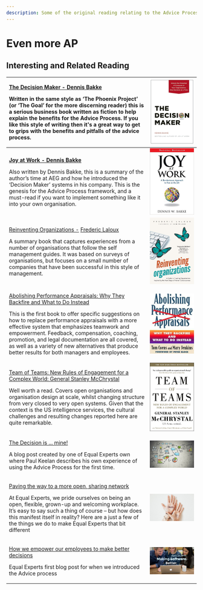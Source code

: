 ```yaml
---
description: Some of the original reading relating to the Advice Process
---
```


# Even more AP

## Interesting and Related Reading

<table>
  <thead>
    <tr>
      <th style="text-align:left">
        <p><a href="http://decisionmakerbook.com"><b>The Decision Maker - Dennis Bakke</b></a>
        </p>
        <p>Written in the same style as &#x2018;The Phoenix Project&#x2019; (or &#x2018;The
          Goal&#x2019; for the more discerning reader) this is a serious business
          book written as fiction to help explain the benefits for the Advice Process.
          If you like this style of writing then it&apos;s a great way to get to
          grips with the benefits and pitfalls of the advice process.</p>
      </th>
      <th style="text-align:left">
        <img src=".gitbook/assets/20.jpeg" alt/>
      </th>
    </tr>
  </thead>
  <tbody>
    <tr>
      <td style="text-align:left">
        <p><a href="http://www.dennisbakke.com"><b>Joy at Work - Dennis Bakke</b></a>
        </p>
        <p>Also written by Dennis Bakke, this is a summary of the author&#x2019;s
          time at AEG and how he introduced the &#x2018;Decision Maker&#x2019; systems
          in his company. This is the genesis for the Advice Process framework, and
          a must-read if you want to implement something like it into your own organisation.</p>
      </td>
      <td style="text-align:left">
        <img src=".gitbook/assets/21.jpeg" alt/>
      </td>
    </tr>
    <tr>
      <td style="text-align:left">
        <p><a href="https://www.reinventingorganizations.com">Reinventing Organizations -</a> 
          <a
          href="https://www.reinventingorganizations.com">Frederic Laloux</a>
        </p>
        <p>A summary book that captures experiences from a number of organisations
          that follow the self management guides. It was based on surveys of organisations,
          but focuses on a small number of companies that have been successful in
          this style of management.</p>
      </td>
      <td style="text-align:left">
        <img src=".gitbook/assets/22.jpeg" alt/>
      </td>
    </tr>
    <tr>
      <td style="text-align:left">
        <p><a href="https://www.goodreads.com/book/show/855795.Abolishing%5C_Performance%5C_Appraisals?from%5C_search=true">Abolishing Performance Appraisals: Why They Backfire and What to Do Instead</a>
        </p>
        <p>This is the first book to offer specific suggestions on how to replace
          performance appraisals with a more effective system that emphasizes teamwork
          and empowerment. Feedback, compensation, coaching, promotion, and legal
          documentation are all covered, as well as a variety of new alternatives
          that produce better results for both managers and employees.</p>
      </td>
      <td style="text-align:left">
        <img src=".gitbook/assets/23.jpeg" alt/>
      </td>
    </tr>
    <tr>
      <td style="text-align:left">
        <p><a href="https://www.goodreads.com/book/show/22529127-team-of-teams">Team of Teams: New Rules of Engagement for a Complex World: General Stanley McChrystal</a>
        </p>
        <p>Well worth a read. Covers open organisations and organisation design at
          scale, whilst changing structure from very closed to very open systems.
          Given that the context is the US intelligence services, the cultural challenges
          and resulting changes reported here are quite remarkable.</p>
      </td>
      <td style="text-align:left">
        <img src=".gitbook/assets/24.jpeg" alt/>
      </td>
    </tr>
    <tr>
      <td style="text-align:left">
        <p><a href="https://www.equalexperts.com/blog/ee-life/the-decision-is-mine/">The Decision is ... mine!</a>
        </p>
        <p>A blog post created by one of Equal Experts own where Paul Keelan describes
          his own experience of using the Advice Process for the first time.</p>
      </td>
      <td style="text-align:left">
        <p></p>
        <p>
          <img src=".gitbook/assets/decision_making.jpg" alt/>
        </p>
      </td>
    </tr>
    <tr>
      <td style="text-align:left">
        <p><a href="https://www.equalexperts.com/blog/ee-life/paving-the-way-to-a-more-open-sharing-network/">Paving the way to a more open, sharing network</a>
        </p>
        <p>At Equal Experts, we pride ourselves on being an open, flexible, grown-up
          and welcoming workplace. It&#x2019;s easy to say such a thing of course
          &#x2013; but how does this manifest itself in reality? Here are a just
          a few of the things we do to make Equal Experts that bit different</p>
      </td>
      <td style="text-align:left">
        <p></p>
        <p>
          <img src=".gitbook/assets/openness.jpg" alt/>
        </p>
      </td>
    </tr>
    <tr>
      <td style="text-align:left">
        <p><a href="https://www.equalexperts.com/blog/ee-life/how-we-empower-our-employees-to-make-better-decisions/">How we empower our employees to make better decisions</a>
        </p>
        <p>Equal Experts first blog post for when we introduced the Advice process</p>
      </td>
      <td style="text-align:left">
        <p></p>
        <p>
          <img src=".gitbook/assets/making_decisions_better2.jpg" alt/>
        </p>
      </td>
    </tr>
  </tbody>
</table>